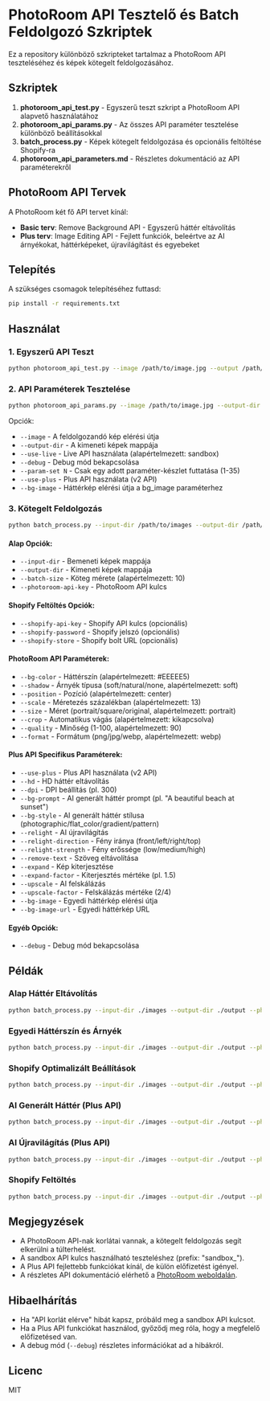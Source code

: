 # PhotoRoom API Tesztelő és Batch Feldolgozó Szkriptek

Ez a repository különböző szkripteket tartalmaz a PhotoRoom API teszteléséhez és képek kötegelt feldolgozásához.

## Szkriptek

1. **photoroom_api_test.py** - Egyszerű teszt szkript a PhotoRoom API alapvető használatához
2. **photoroom_api_params.py** - Az összes API paraméter tesztelése különböző beállításokkal
3. **batch_process.py** - Képek kötegelt feldolgozása és opcionális feltöltése Shopify-ra
4. **photoroom_api_parameters.md** - Részletes dokumentáció az API paraméterekről

## PhotoRoom API Tervek

A PhotoRoom két fő API tervet kínál:
- **Basic terv**: Remove Background API - Egyszerű háttér eltávolítás
- **Plus terv**: Image Editing API - Fejlett funkciók, beleértve az AI árnyékokat, háttérképeket, újravilágítást és egyebeket

## Telepítés

A szükséges csomagok telepítéséhez futtasd:

```bash
pip install -r requirements.txt
```

## Használat

### 1. Egyszerű API Teszt

```bash
python photoroom_api_test.py --image /path/to/image.jpg --output /path/to/output.webp --api-key YOUR_API_KEY
```

### 2. API Paraméterek Tesztelése

```bash
python photoroom_api_params.py --image /path/to/image.jpg --output-dir /path/to/output --use-live --debug
```

Opciók:
- `--image` - A feldolgozandó kép elérési útja
- `--output-dir` - A kimeneti képek mappája
- `--use-live` - Live API használata (alapértelmezett: sandbox)
- `--debug` - Debug mód bekapcsolása
- `--param-set N` - Csak egy adott paraméter-készlet futtatása (1-35)
- `--use-plus` - Plus API használata (v2 API)
- `--bg-image` - Háttérkép elérési útja a bg_image paraméterhez

### 3. Kötegelt Feldolgozás

```bash
python batch_process.py --input-dir /path/to/images --output-dir /path/to/output --batch-size 10 --photoroom-api-key YOUR_API_KEY [további opciók]
```

#### Alap Opciók:
- `--input-dir` - Bemeneti képek mappája
- `--output-dir` - Kimeneti képek mappája
- `--batch-size` - Köteg mérete (alapértelmezett: 10)
- `--photoroom-api-key` - PhotoRoom API kulcs

#### Shopify Feltöltés Opciók:
- `--shopify-api-key` - Shopify API kulcs (opcionális)
- `--shopify-password` - Shopify jelszó (opcionális)
- `--shopify-store` - Shopify bolt URL (opcionális)

#### PhotoRoom API Paraméterek:
- `--bg-color` - Háttérszín (alapértelmezett: #EEEEE5)
- `--shadow` - Árnyék típusa (soft/natural/none, alapértelmezett: soft)
- `--position` - Pozíció (alapértelmezett: center)
- `--scale` - Méretezés százalékban (alapértelmezett: 13)
- `--size` - Méret (portrait/square/original, alapértelmezett: portrait)
- `--crop` - Automatikus vágás (alapértelmezett: kikapcsolva)
- `--quality` - Minőség (1-100, alapértelmezett: 90)
- `--format` - Formátum (png/jpg/webp, alapértelmezett: webp)

#### Plus API Specifikus Paraméterek:
- `--use-plus` - Plus API használata (v2 API)
- `--hd` - HD háttér eltávolítás
- `--dpi` - DPI beállítás (pl. 300)
- `--bg-prompt` - AI generált háttér prompt (pl. "A beautiful beach at sunset")
- `--bg-style` - AI generált háttér stílusa (photographic/flat_color/gradient/pattern)
- `--relight` - AI újravilágítás
- `--relight-direction` - Fény iránya (front/left/right/top)
- `--relight-strength` - Fény erőssége (low/medium/high)
- `--remove-text` - Szöveg eltávolítása
- `--expand` - Kép kiterjesztése
- `--expand-factor` - Kiterjesztés mértéke (pl. 1.5)
- `--upscale` - AI felskálázás
- `--upscale-factor` - Felskálázás mértéke (2/4)
- `--bg-image` - Egyedi háttérkép elérési útja
- `--bg-image-url` - Egyedi háttérkép URL

#### Egyéb Opciók:
- `--debug` - Debug mód bekapcsolása

## Példák

### Alap Háttér Eltávolítás

```bash
python batch_process.py --input-dir ./images --output-dir ./output --photoroom-api-key YOUR_API_KEY
```

### Egyedi Háttérszín és Árnyék

```bash
python batch_process.py --input-dir ./images --output-dir ./output --photoroom-api-key YOUR_API_KEY --bg-color "#FFFFFF" --shadow natural
```

### Shopify Optimalizált Beállítások

```bash
python batch_process.py --input-dir ./images --output-dir ./output --photoroom-api-key YOUR_API_KEY --bg-color "#EEEEE5" --shadow soft --position center --scale 13 --size portrait --crop --format webp --quality 90
```

### AI Generált Háttér (Plus API)

```bash
python batch_process.py --input-dir ./images --output-dir ./output --photoroom-api-key YOUR_API_KEY --use-plus --bg-prompt "A beautiful beach at sunset" --bg-style photographic
```

### AI Újravilágítás (Plus API)

```bash
python batch_process.py --input-dir ./images --output-dir ./output --photoroom-api-key YOUR_API_KEY --use-plus --relight --relight-direction left --relight-strength medium
```

### Shopify Feltöltés

```bash
python batch_process.py --input-dir ./images --output-dir ./output --photoroom-api-key YOUR_API_KEY --shopify-api-key YOUR_SHOPIFY_API_KEY --shopify-password YOUR_SHOPIFY_PASSWORD --shopify-store your-store.myshopify.com
```

## Megjegyzések

- A PhotoRoom API-nak korlátai vannak, a kötegelt feldolgozás segít elkerülni a túlterhelést.
- A sandbox API kulcs használható teszteléshez (prefix: "sandbox_").
- A Plus API fejlettebb funkciókat kínál, de külön előfizetést igényel.
- A részletes API dokumentáció elérhető a [PhotoRoom weboldalán](https://docs.photoroom.com/image-editing-api-plus-plan).

## Hibaelhárítás

- Ha "API korlát elérve" hibát kapsz, próbáld meg a sandbox API kulcsot.
- Ha a Plus API funkciókat használod, győződj meg róla, hogy a megfelelő előfizetésed van.
- A debug mód (`--debug`) részletes információkat ad a hibákról.

## Licenc

MIT 
